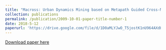 ```yaml
---
title: "Macross: Urban Dynamics Mining based on Metapath Guided Cross-Modal Embedding"
collection: publications
permalink: /publication/2009-10-01-paper-title-number-1
date: 2018-5-12
paperurl: 'https://drive.google.com/file/d/1D0aMLYJwO_T5jostK1nU964AXdHK-pKs/view?usp=sharing'
---
```


[Download paper here](https://drive.google.com/file/d/1-hwnLuurjogrbI4bQBlr8nEQw2nn5yNj/view?usp=sharing)
